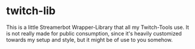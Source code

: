 # twitch-lib

This is a little Streamerbot Wrapper-Library that all my Twitch-Tools use. 
It is not really made for public consumption, since it's heavily customized towards my setup and style, but it might be of use to you somehow. 
